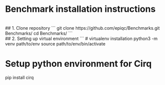 # Benchmark installation instructions

<br>
## 1. Clone repository
```
git clone https://github.com/epiqc/Benchmarks.git Benchmarks/
cd Benchmarks/
```

<br>
## 2. Setting up virtual environment
```
# virtualenv installation
python3 -m venv path/to/env
source path/to/env/bin/activate

# Setup python environment for Cirq
pip install cirq

```

